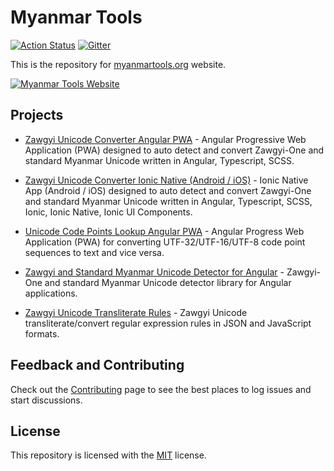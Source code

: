 # Myanmar Tools

[![Action Status](https://github.com/myanmartools/Myanmar-Tools/workflows/Deploy/badge.svg)](https://github.com/myanmartools/Myanmar-Tools/actions)
[![Gitter](https://badges.gitter.im/myanmartools/community.svg)](https://gitter.im/myanmartools/community?utm_source=badge&utm_medium=badge&utm_campaign=pr-badge)

This is the repository for [myanmartools.org](https://myanmartools.org) website.

[![Myanmar Tools Website](https://myanmartools.org/assets/images/appicons/v1/android/android-launchericon-192x192.png)](https://myanmartools.org)

## Projects

* [Zawgyi Unicode Converter Angular PWA](https://github.com/myanmartools/zawgyi-unicode-converter-angular-pwa) - Angular Progressive Web Application (PWA) designed to auto detect and convert Zawgyi-One and standard Myanmar Unicode written in Angular, Typescript, SCSS.

* [Zawgyi Unicode Converter Ionic Native (Android / iOS)](https://github.com/myanmartools/zawgyi-unicode-converter-native) - Ionic Native App (Android / iOS) designed to auto detect and convert Zawgyi-One and standard Myanmar Unicode written in Angular, Typescript, SCSS, Ionic, Ionic Native, Ionic UI Components.

* [Unicode Code Points Lookup Angular PWA](https://github.com/myanmartools/unicode-code-points-lookup-angular-pwa) - Angular Progress Web Application (PWA) for converting UTF-32/UTF-16/UTF-8 code point sequences to text and vice versa.

* [Zawgyi and Standard Myanmar Unicode Detector for Angular](https://github.com/myanmartools/ng-zawgyi-detector) - Zawgyi-One and standard Myanmar Unicode detector library for Angular applications.

* [Zawgyi Unicode Transliterate Rules](https://github.com/myanmartools/zawgyi-unicode-translit-rules) - Zawgyi Unicode transliterate/convert regular expression rules in JSON and JavaScript formats.

## Feedback and Contributing

Check out the [Contributing](https://github.com/myanmartools/Myanmar-Tools/blob/master/CONTRIBUTING.md) page to see the best places to log issues and start discussions.

## License

This repository is licensed with the [MIT](https://github.com/myanmartools/Myanmar-Tools/blob/master/LICENSE) license.
